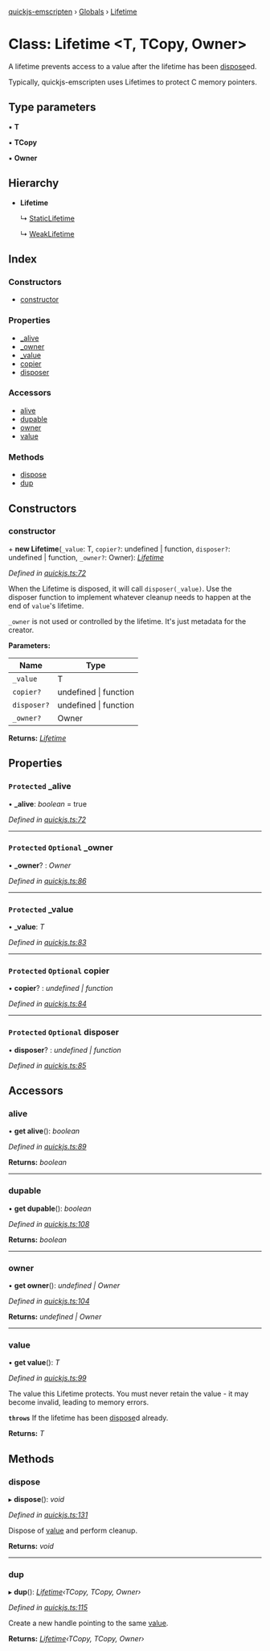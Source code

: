 [quickjs-emscripten](../README.md) › [Globals](../globals.md) › [Lifetime](lifetime.md)

# Class: Lifetime <**T, TCopy, Owner**>

A lifetime prevents access to a value after the lifetime has been
[dispose](lifetime.md#dispose)ed.

Typically, quickjs-emscripten uses Lifetimes to protect C memory pointers.

## Type parameters

▪ **T**

▪ **TCopy**

▪ **Owner**

## Hierarchy

* **Lifetime**

  ↳ [StaticLifetime](staticlifetime.md)

  ↳ [WeakLifetime](weaklifetime.md)

## Index

### Constructors

* [constructor](lifetime.md#constructor)

### Properties

* [_alive](lifetime.md#protected-_alive)
* [_owner](lifetime.md#protected-optional-_owner)
* [_value](lifetime.md#protected-_value)
* [copier](lifetime.md#protected-optional-copier)
* [disposer](lifetime.md#protected-optional-disposer)

### Accessors

* [alive](lifetime.md#alive)
* [dupable](lifetime.md#dupable)
* [owner](lifetime.md#owner)
* [value](lifetime.md#value)

### Methods

* [dispose](lifetime.md#dispose)
* [dup](lifetime.md#dup)

## Constructors

###  constructor

\+ **new Lifetime**(`_value`: T, `copier?`: undefined | function, `disposer?`: undefined | function, `_owner?`: Owner): *[Lifetime](lifetime.md)*

*Defined in [quickjs.ts:72](https://github.com/justjake/quickjs-emscripten/blob/master/ts/quickjs.ts#L72)*

When the Lifetime is disposed, it will call `disposer(_value)`. Use the
disposer function to implement whatever cleanup needs to happen at the end
of `value`'s lifetime.

`_owner` is not used or controlled by the lifetime. It's just metadata for
the creator.

**Parameters:**

Name | Type |
------ | ------ |
`_value` | T |
`copier?` | undefined &#124; function |
`disposer?` | undefined &#124; function |
`_owner?` | Owner |

**Returns:** *[Lifetime](lifetime.md)*

## Properties

### `Protected` _alive

• **_alive**: *boolean* = true

*Defined in [quickjs.ts:72](https://github.com/justjake/quickjs-emscripten/blob/master/ts/quickjs.ts#L72)*

___

### `Protected` `Optional` _owner

• **_owner**? : *Owner*

*Defined in [quickjs.ts:86](https://github.com/justjake/quickjs-emscripten/blob/master/ts/quickjs.ts#L86)*

___

### `Protected` _value

• **_value**: *T*

*Defined in [quickjs.ts:83](https://github.com/justjake/quickjs-emscripten/blob/master/ts/quickjs.ts#L83)*

___

### `Protected` `Optional` copier

• **copier**? : *undefined | function*

*Defined in [quickjs.ts:84](https://github.com/justjake/quickjs-emscripten/blob/master/ts/quickjs.ts#L84)*

___

### `Protected` `Optional` disposer

• **disposer**? : *undefined | function*

*Defined in [quickjs.ts:85](https://github.com/justjake/quickjs-emscripten/blob/master/ts/quickjs.ts#L85)*

## Accessors

###  alive

• **get alive**(): *boolean*

*Defined in [quickjs.ts:89](https://github.com/justjake/quickjs-emscripten/blob/master/ts/quickjs.ts#L89)*

**Returns:** *boolean*

___

###  dupable

• **get dupable**(): *boolean*

*Defined in [quickjs.ts:108](https://github.com/justjake/quickjs-emscripten/blob/master/ts/quickjs.ts#L108)*

**Returns:** *boolean*

___

###  owner

• **get owner**(): *undefined | Owner*

*Defined in [quickjs.ts:104](https://github.com/justjake/quickjs-emscripten/blob/master/ts/quickjs.ts#L104)*

**Returns:** *undefined | Owner*

___

###  value

• **get value**(): *T*

*Defined in [quickjs.ts:99](https://github.com/justjake/quickjs-emscripten/blob/master/ts/quickjs.ts#L99)*

The value this Lifetime protects. You must never retain the value - it
may become invalid, leading to memory errors.

**`throws`** If the lifetime has been [dispose](lifetime.md#dispose)d already.

**Returns:** *T*

## Methods

###  dispose

▸ **dispose**(): *void*

*Defined in [quickjs.ts:131](https://github.com/justjake/quickjs-emscripten/blob/master/ts/quickjs.ts#L131)*

Dispose of [value](lifetime.md#value) and perform cleanup.

**Returns:** *void*

___

###  dup

▸ **dup**(): *[Lifetime](lifetime.md)‹TCopy, TCopy, Owner›*

*Defined in [quickjs.ts:115](https://github.com/justjake/quickjs-emscripten/blob/master/ts/quickjs.ts#L115)*

Create a new handle pointing to the same [value](lifetime.md#value).

**Returns:** *[Lifetime](lifetime.md)‹TCopy, TCopy, Owner›*
